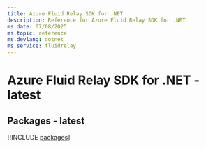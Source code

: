 ```yaml
---
title: Azure Fluid Relay SDK for .NET
description: Reference for Azure Fluid Relay SDK for .NET
ms.date: 07/08/2025
ms.topic: reference
ms.devlang: dotnet
ms.service: fluidrelay
---
```

# Azure Fluid Relay SDK for .NET - latest
## Packages - latest
[!INCLUDE [packages](fluid-relay-index.md)]